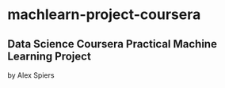 # machlearn-project-coursera
## Data Science Coursera Practical Machine Learning Project

by Alex Spiers
